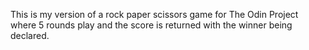 This is my version of a rock paper scissors game for The Odin Project where 5 rounds play and the score is returned with the winner being declared.

